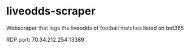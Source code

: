 # liveodds-scraper
Webscraper that logs the liveodds of football matches listed on bet365

RDP port: 70.34.212.254:13389
